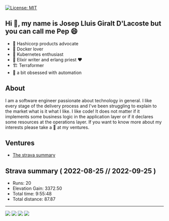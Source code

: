 [![License: MIT](https://img.shields.io/badge/License-MIT-green.svg)](https://github.com/gilacost/gilacost/blob/master/LICENSE.md)

<!--
https://www.credly.com/badges/6855d098-6a9f-4292-bb2c-aa3745d8622c/public_url
![ViewCount](http://bit.ly/Thomas-Github-Visits)
-->

## Hi :wave:, my name is Josep Lluis Giralt D'Lacoste but you can call me Pep :smile:

- :angel: Hashicorp products advocate
- :whale: Docker lover
- :ship: Kubernetes enthusiast
- :purple_heart: Elixir writer and erlang priest :heart:
- :building_construction: Terraformer
- :robot: a bit obsessed with automation

## About

I am a software engineer passionate about technology in general. I like every
stage of the delivery process and I've been struggling to explain to the
market what is it what I like. I like code! It does not matter if it
implements some business logic in the application layer or if it declares some
resources at the operations layer. If you want to know more about my interests
please take a :eyes: at my ventures.

## Ventures

- [The strava summary](./ventures/STRAVA_SUMMARY.md)

## Strava summary ( 2022-08-25 //  2022-09-25 )

<!--
meter el badge the last synced ci passed
https://github.com/ikatyang/emoji-cheat-sheet
-->

  * Runs: 20
  * Elevation Gain: 3372.50
  * Total time: 9:55:48
  * Total distance: 87.87

<!-- ## Skills in the box -->
<!-- ## Working/Reading -->
<!--
- update hacker rank with erlang katas
- todo group all AOCs
- bring hacker news assessments to repo
- more sexy badges
- personal site
- more badges
- bring all assessments to assessments
- badge for ellie's co-op PR
- repo with courses and put terraform stuff and others
-->

<hr>
<!--
<p align="center">
   <i>A problem can be solved in a 100 different ways and There's always an easier way to solve a problem.</i>
   <br>
   <i>You miss 100% of the shots you don't take.</i>
   <br>
<br>
-->
<a target="_blank" href="https://pepo.ventures/"><img src="https://img.shields.io/badge/-WEB-FF4088?style=for-the-badge&logo=Hugo&logoColor=white"></img></a>
<a target="_blank" href="https://www.linkedin.com/in/joseplluisgiraltdlacoste/"><img src="https://img.shields.io/badge/-LinkedIn-0077B5?style=for-the-badge&logo=Linkedin&logoColor=white"></img></a>
<a target="_blank" href="mailto:josep.g.dlacoste@gmail.com"><img src="https://img.shields.io/badge/-Gmail-D14836?style=for-the-badge&logo=Gmail&logoColor=white"></img></a>
<a target="_blank" href="https://www.strava.com/athletes/16733304"><img src="https://img.shields.io/badge/Strava-FC4C02.svg?style=for-the-badge&logo=Strava&logoColor=white"></img></a>
